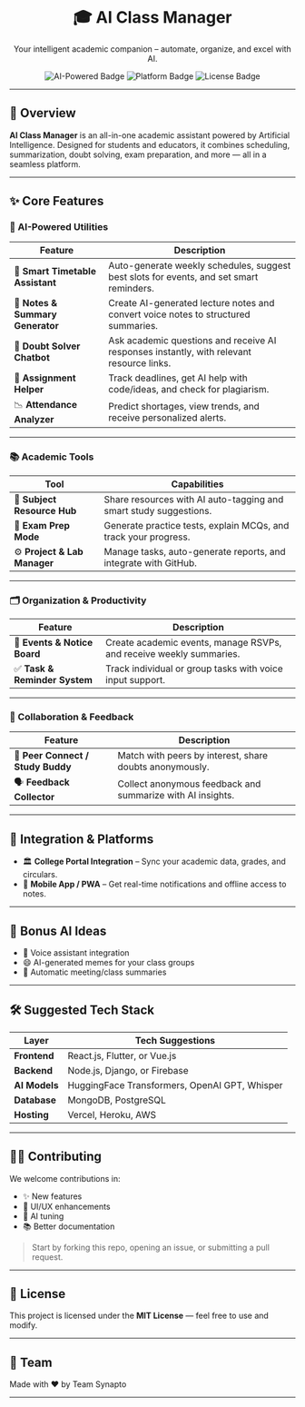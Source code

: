 <h1 align="center">🎓 AI Class Manager</h1>
<p align="center">
  Your intelligent academic companion – automate, organize, and excel with AI.
</p>

<p align="center">
  <img src="https://img.shields.io/badge/AI-Powered-Yes-blueviolet" alt="AI-Powered Badge"/>
  <img src="https://img.shields.io/badge/Platform-Web%20+%20Mobile-green" alt="Platform Badge"/>
  <img src="https://img.shields.io/badge/License-MIT-yellow" alt="License Badge"/>
</p>

---

## 🌟 Overview

**AI Class Manager** is an all-in-one academic assistant powered by Artificial Intelligence. Designed for students and educators, it combines scheduling, summarization, doubt solving, exam preparation, and more — all in a seamless platform.

---

## ✨ Core Features

### 🧠 AI-Powered Utilities

| Feature                  | Description |
|--------------------------|-------------|
| 📅 **Smart Timetable Assistant** | Auto-generate weekly schedules, suggest best slots for events, and set smart reminders. |
| 📝 **Notes & Summary Generator** | Create AI-generated lecture notes and convert voice notes to structured summaries. |
| 🤖 **Doubt Solver Chatbot** | Ask academic questions and receive AI responses instantly, with relevant resource links. |
| 📌 **Assignment Helper** | Track deadlines, get AI help with code/ideas, and check for plagiarism. |
| 📉 **Attendance Analyzer** | Predict shortages, view trends, and receive personalized alerts. |

---

### 📚 Academic Tools

| Tool                     | Capabilities |
|--------------------------|--------------|
| 📂 **Subject Resource Hub** | Share resources with AI auto-tagging and smart study suggestions. |
| 🧪 **Exam Prep Mode** | Generate practice tests, explain MCQs, and track your progress. |
| ⚙️ **Project & Lab Manager** | Manage tasks, auto-generate reports, and integrate with GitHub. |

---

### 🗂️ Organization & Productivity

| Feature | Description |
|--------|-------------|
| 📢 **Events & Notice Board** | Create academic events, manage RSVPs, and receive weekly summaries. |
| ✅ **Task & Reminder System** | Track individual or group tasks with voice input support. |

---

### 👥 Collaboration & Feedback

| Feature | Description |
|--------|-------------|
| 🔗 **Peer Connect / Study Buddy** | Match with peers by interest, share doubts anonymously. |
| 🗣️ **Feedback Collector** | Collect anonymous feedback and summarize with AI insights. |

---

## 🔌 Integration & Platforms

- 🏛️ **College Portal Integration** – Sync your academic data, grades, and circulars.
- 📱 **Mobile App / PWA** – Get real-time notifications and offline access to notes.

---

## 🧪 Bonus AI Ideas

- 🎤 Voice assistant integration
- 😄 AI-generated memes for your class groups
- 🧾 Automatic meeting/class summaries

---

## 🛠️ Suggested Tech Stack

| Layer       | Tech Suggestions |
|-------------|------------------|
| **Frontend**  | React.js, Flutter, or Vue.js |
| **Backend**   | Node.js, Django, or Firebase |
| **AI Models** | HuggingFace Transformers, OpenAI GPT, Whisper |
| **Database**  | MongoDB, PostgreSQL |
| **Hosting**   | Vercel, Heroku, AWS |

---

## 🧑‍💻 Contributing

We welcome contributions in:
- ✨ New features
- 🎨 UI/UX enhancements
- 🧠 AI tuning
- 📚 Better documentation

> Start by forking this repo, opening an issue, or submitting a pull request.

---

## 📜 License

This project is licensed under the **MIT License** — feel free to use and modify.

---

## 🤝 Team

Made with ❤️ by Team Synapto

---

